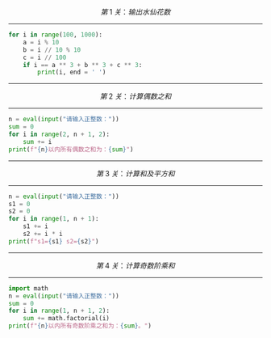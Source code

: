 $$第\;1\;关：输出水仙花数$$

---

```python
for i in range(100, 1000):
    a = i % 10
    b = i // 10 % 10
    c = i // 100
    if i == a ** 3 + b ** 3 + c ** 3:
        print(i, end = ' ')
```

---

$$第\;2\;关：计算偶数之和$$

---

```python
n = eval(input("请输入正整数："))
sum = 0
for i in range(2, n + 1, 2):
    sum += i
print(f"{n}以内所有偶数之和为：{sum}")
```

---

$$第\;3\;关：计算和及平方和$$

---

```python
n = eval(input("请输入正整数："))
s1 = 0
s2 = 0
for i in range(1, n + 1):
    s1 += i
    s2 += i * i
print(f"s1={s1} s2={s2}")
```

---

$$第\;4\;关：计算奇数阶乘和$$

---

```python
import math
n = eval(input("请输入正整数："))
sum = 0
for i in range(1, n + 1, 2):
    sum += math.factorial(i)
print(f"{n}以内所有奇数阶乘之和为：{sum}。")
```